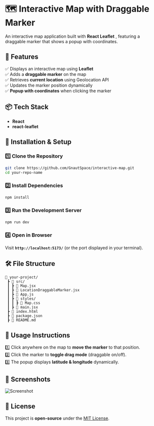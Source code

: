 # 🗺️ Interactive Map with Draggable Marker  

An interactive map application built with **React Leaflet** , featuring a draggable marker that shows a popup with coordinates.  

## 🌟 Features  
✅ Displays an interactive map using **Leaflet**  
✅ Adds a **draggable marker** on the map  
✅ Retrieves **current location** using Geolocation API  
✅ Updates the marker position dynamically  
✅ **Popup with coordinates** when clicking the marker  

## 📦 Tech Stack  
- **React**  
- **react-leaflet**  


## 🚀 Installation & Setup  

### 1️⃣ Clone the Repository  
```sh
git clone https://github.com/GnautSpace/interactive-map.git
cd your-repo-name
```

### 2️⃣ Install Dependencies  
```sh
npm install
```

### 3️⃣ Run the Development Server  
```sh
npm run dev
```

### 4️⃣ Open in Browser  
Visit **`http://localhost:5173/`** (or the port displayed in your terminal).  

## 🛠️ File Structure  
```
📂 your-project/
 ┣ 📂 src/
 ┃ ┣ 📜 Map.jsx
 ┃ ┣ 📜 LocationDraggableMarker.jsx
 ┃ ┣ 📜 App.js
 ┃ ┣ 📂 styles/
 ┃ ┃ ┣ 📜 Map.css
 ┃ ┣ 📜 main.jsx
 ┣ 📜 index.html
 ┣ 📜 package.json
 ┣ 📜 README.md
```

## 📌 Usage Instructions  
1️⃣ Click anywhere on the map to **move the marker** to that position.  
2️⃣ Click the marker to **toggle drag mode** (draggable on/off).  
3️⃣ The popup displays **latitude & longitude** dynamically.  

## 🎨 Screenshots  
![Screenshot](your-screenshot-url.png) 

## 📝 License  
This project is **open-source** under the [MIT License](LICENSE).  
